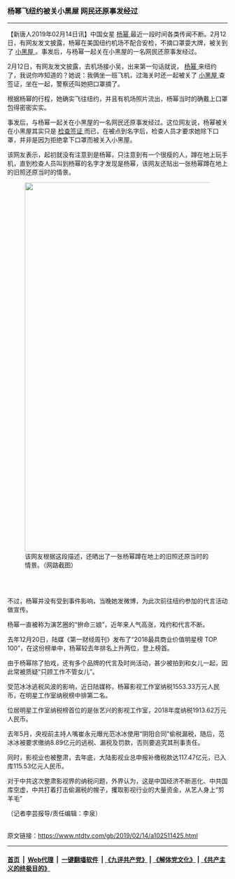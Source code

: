 ### 杨幂飞纽约被关小黑屋 网民还原事发经过
------------------------

<div class="post_content">
 <p>
  【新唐人2019年02月14日讯】中国女星
  <a href="https://www.ntdtv.com/gb/杨幂.htm">
   杨幂
  </a>
  最近一段时间各类传闻不断。2月12日，有网友发文披露，杨幂在美国纽约机场不配合安检，不摘口罩耍大牌，被关到了
  <a href="https://www.ntdtv.com/gb/小黑屋.htm">
   小黑屋
  </a>
  。事发后，与杨幂一起关在小黑屋的一名网民还原事发经过。
 </p>
 <p>
  2月12日，有网友发文披露，去机场接小吴，出来第一句话就说，
  <a href="https://www.ntdtv.com/gb/杨幂.htm">
   杨幂
  </a>
  来纽约了，我说你咋知道的？她说：我俩坐一班飞机，过海关时还一起被关了
  <a href="https://www.ntdtv.com/gb/小黑屋.htm">
   小黑屋
  </a>
  查签证，坐在一起，警察还叫她把口罩摘了。
 </p>
 <p>
  根据杨幂的行程，她确实飞往纽约，并且有机场照片流出，杨幂当时的确戴上口罩包得密密实实。
 </p>
 <p>
  事发后，与杨幂一起关在小黑屋的一名网民还原事发经过。这位网友说，杨幂被关在小黑屋其实只是
  <a href="https://www.ntdtv.com/gb/检查签证.htm">
   检查签证
  </a>
  而已，在被点到名字后，检查人员才要求她除下口罩，并非是因为拒绝拿下口罩而被关入小黑屋。
 </p>
 <p>
  该网友表示，起初就没有注意到是杨幂，只注意到有一个很瘦的人，蹲在地上玩手机，直到检查人员叫到杨幂的名字才发现是杨幂，该网友还贴出一张杨幂蹲在地上的旧照还原当时的情景。
 </p>
 <figure class="wp-caption alignnone" id="attachment_102511466" style="max-width: 600px">
  <a href="https://www.ntdtv.com/assets/uploads/2019/02/1000-2.jpg">
   <img alt="" class="size-medium wp-image-102511466" height="845" src="https://www.ntdtv.com/assets/uploads/2019/02/1000-2-600x845.jpg" width="600"/>
  </a>
  <br/><figcaption class="wp-caption-text">
   该网友根据这段描述，还晒出了一张杨幂蹲在地上的旧照还原当时的情景。（网路截图）
  </figcaption><br/>
 </figure><br/>
 <p>
  不过，杨幂并没有受到事件影响，当晚她发微博，为此次前往纽约参加的代言活动做宣传。
 </p>
 <p>
  杨幂一直被称为演艺圈的“拚命三娘”，近年来人气高涨，戏约和代言不断。
 </p>
 <p>
  去年12月20日，陆媒《第一财经周刊》发布了“2018最具商业价值明星榜 TOP 100”，在这份榜单中，杨幂较去年排名上升两位，登上榜首。
 </p>
 <p>
  由于杨幂除了拍戏，还有多个品牌的代言及时尚活动，甚少被拍到和女儿一起，因此常被质疑“只顾工作不管女儿”。
 </p>
 <p>
  受范冰冰逃税风波的影响，近日陆媒称，杨幂影视工作室纳税1553.33万元人民币，在明星工作室纳税榜中排第二名。
 </p>
 <p>
  位居明星工作室纳税榜首位的是张艺兴的影视工作室，2018年度纳税1913.62万元人民币。
 </p>
 <p>
  去年5月，央视前主持人嘴崔永元曝光范冰冰使用“阴阳合同”偷税漏税，随后，范冰冰被要求缴纳8.89亿元的逃税、漏税及罚款，否则要追究其刑事责任。
 </p>
 <p>
  同时，影视业也被整肃，去年底，大陆影视业总申报补缴税款达117.47亿元，已入库115.53亿元人民币。
 </p>
 <p>
  对于中共这次整肃影视界的纳税问题，外界认为，这是中国经济不断恶化、中共国库空虚，中共打着打击偷漏税的幌子，攫取影视行业的大量资金，从艺人身上“剪羊毛”
 </p>
 <p>
  （记者李芸报导/责任编辑：李泉）
 </p>
 <div class="single_ad">
 </div>
</div>

<br/>原文链接：https://www.ntdtv.com/gb/2019/02/14/a102511425.html


------------------------
#### [首页](https://github.com/gfw-breaker/banned-news/blob/master/README.md) &nbsp;|&nbsp; [Web代理](https://github.com/labour-camp/helloworld) &nbsp;|&nbsp; [一键翻墙软件](https://github.com/gfw-breaker/nogfw/blob/master/README.md) &nbsp;| [《九评共产党》](https://github.com/gfw-breaker/9ping.md/blob/master/README.md#九评之一评共产党是什么) | [《解体党文化》](https://github.com/gfw-breaker/jtdwh.md/blob/master/README.md) | [《共产主义的终极目的》](https://github.com/gfw-breaker/gczydzjmd.md/blob/master/README.md)

